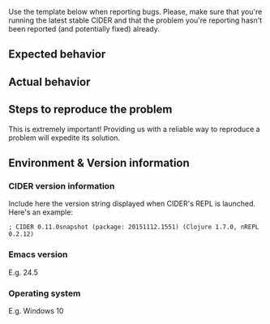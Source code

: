 Use the template below when reporting bugs. Please, make sure that
you're running the latest stable CIDER and that the problem you're reporting
hasn't been reported (and potentially fixed) already.

## Expected behavior

## Actual behavior

## Steps to reproduce the problem

This is extremely important! Providing us with a reliable way to reproduce
a problem will expedite its solution.

## Environment & Version information

### CIDER version information

Include here the version string displayed when
CIDER's REPL is launched. Here's an example:

```
; CIDER 0.11.0snapshot (package: 20151112.1551) (Clojure 1.7.0, nREPL 0.2.12)
```

### Emacs version

E.g. 24.5

### Operating system

E.g. Windows 10
